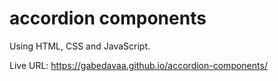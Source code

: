 # accordion components

Using HTML, CSS and JavaScript.

Live URL: https://gabedavaa.github.io/accordion-components/
